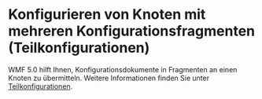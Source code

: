# Konfigurieren von Knoten mit mehreren Konfigurationsfragmenten (Teilkonfigurationen)

WMF 5.0 hilft Ihnen, Konfigurationsdokumente in Fragmenten an einen Knoten zu übermitteln. Weitere Informationen finden Sie unter [Teilkonfigurationen](https://msdn.microsoft.com/powershell/dsc/partialconfigs).


<!--HONumber=Aug16_HO3-->


